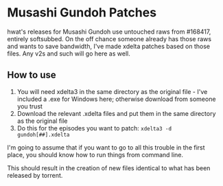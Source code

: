 # Musashi Gundoh Patches

hwat's releases for Musashi Gundoh use untouched raws from #168417, entirely softsubbed. On the off chance someone already has those raws and wants to save bandwidth, I've made xdelta patches based on those files. Any v2s and such will go here as well.

## How to use

  1. You will need xdelta3 in the same directory as the original file - I've included a .exe for Windows here; otherwise download from someone you trust
  2. Download the relevant .xdelta files and put them in the same directory as the original file
  3. Do this for the episodes you want to patch: ``xdelta3 -d gundoh[##].xdelta``
  
I'm going to assume that if you want to go to all this trouble in the first place, you should know how to run things from command line.

This should result in the creation of new files identical to what has been released by torrent.
